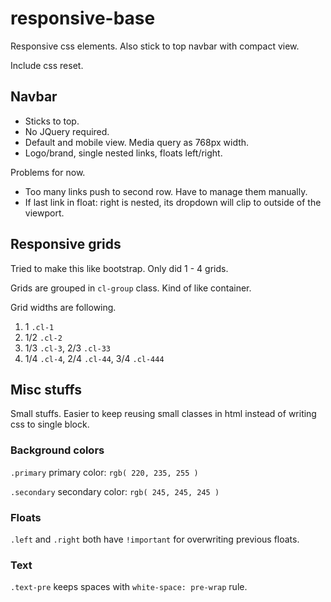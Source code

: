 # responsive-base
Responsive css elements. Also stick to top navbar with compact view.

Include css reset.

## Navbar ##
* Sticks to top.
* No JQuery required.
* Default and mobile view. Media query as 768px width.
* Logo/brand, single nested links, floats left/right.

Problems for now.
* Too many links push to second row. Have to manage them manually.
* If last link in float: right is nested, its dropdown will clip to outside of the viewport.

## Responsive grids ##
Tried to make this like bootstrap. Only did 1 - 4 grids.

Grids are grouped in `cl-group` class. Kind of like container.

Grid widths are following.

1. 1 `.cl-1`
2. 1/2 `.cl-2`
3. 1/3 `.cl-3`, 2/3 `.cl-33`
4. 1/4 `.cl-4`, 2/4 `.cl-44`, 3/4 `.cl-444`

## Misc stuffs ##
Small stuffs. Easier to keep reusing small classes in html instead of writing css to single block.

### Background colors ###
`.primary` primary color: `rgb( 220, 235, 255 )`

`.secondary` secondary color: `rgb( 245, 245, 245 )`

### Floats ###
`.left` and `.right` both have `!important` for overwriting previous floats.

### Text ###
`.text-pre` keeps spaces with `white-space: pre-wrap` rule.
